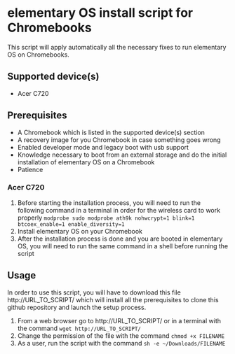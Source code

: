 elementary OS install script for Chromebooks
============================================

This script will apply automatically all the necessary fixes to run elementary OS on Chromebooks.


Supported device(s)
-------------------

* Acer C720

Prerequisites
-------------

* A Chromebook which is listed in the supported device(s) section
* A recovery image for you Chromebook in case something goes wrong
* Enabled developer mode and legacy boot with usb support
* Knowledge necessary to boot from an external storage and do the initial installation of elementary OS on a Chromebook
* Patience

### Acer C720
1. Before starting the installation process, you will need to run the following command in a terminal in order for the wireless card to work properly `modprobe sudo modprobe ath9k nohwcrypt=1 blink=1 btcoex_enable=1 enable_diversity=1`
2. Install elementary OS on your Chromebook
3. After the installation process is done and you are booted in elementary OS, you will need to run the same command in a shell before running the script

Usage
-----

In order to use this script, you will have to download this file http://URL_TO_SCRIPT/ which will install all the prerequisites to clone this github repository and launch the setup process.

1. From a web browser go to http://URL_TO_SCRIPT/ or in a terminal with the command `wget http://URL_TO_SCRIPT/`
2. Change the permission of the file with the command `chmod +x FILENAME`
3. As a user, run the script with the command `sh -e ~/Downloads/FILENAME`
